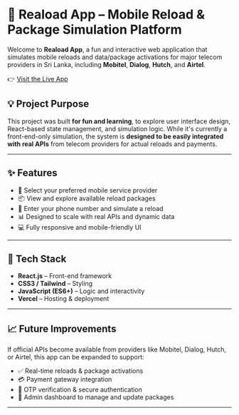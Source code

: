 # 📲 Reaload App – Mobile Reload & Package Simulation Platform

Welcome to **Reaload App**, a fun and interactive web application that simulates mobile reloads and data/package activations for major telecom providers in Sri Lanka, including **Mobitel**, **Dialog**, **Hutch**, and **Airtel**.

👉 [Visit the Live App](https://reaload-app.vercel.app/)

## 💡 Project Purpose

This project was built **for fun and learning**, to explore user interface design, React-based state management, and simulation logic. While it's currently a front-end-only simulation, the system is **designed to be easily integrated with real APIs** from telecom providers for actual reloads and payments.

---

## ✨ Features

- 📱 Select your preferred mobile service provider
- 📦 View and explore available reload packages
- 🔢 Enter your phone number and simulate a reload
- 📊 Designed to scale with real APIs and dynamic data
- 💻 Fully responsive and mobile-friendly UI

---

## 🚀 Tech Stack

- **React.js** – Front-end framework
- **CSS3 / Tailwind** – Styling
- **JavaScript (ES6+)** – Logic and interactivity
- **Vercel** – Hosting & deployment

---

## 📈 Future Improvements

If official APIs become available from providers like Mobitel, Dialog, Hutch, or Airtel, this app can be expanded to support:

- ✅ Real-time reloads & package activations
- 💳 Payment gateway integration
- 🔐 OTP verification & secure authentication
- 🧑 Admin dashboard to manage and update packages

---
